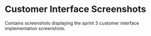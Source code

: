# Customer Interface Screenshots

Contains screenshots displaying the sprint 3 customer interface implementation screenshots.
